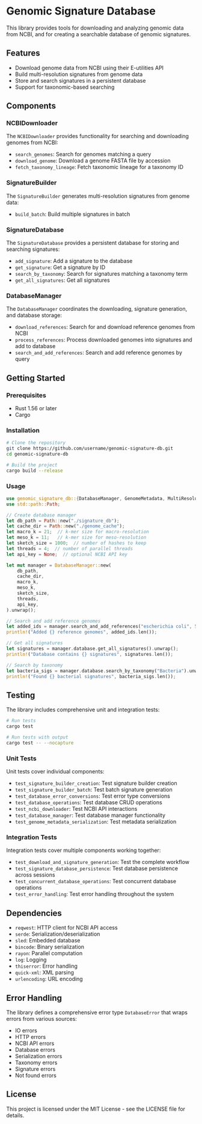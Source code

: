 # Genomic Signature Database

This library provides tools for downloading and analyzing genomic data from NCBI, and for creating a searchable database of genomic signatures.

## Features

- Download genome data from NCBI using their E-utilities API
- Build multi-resolution signatures from genome data
- Store and search signatures in a persistent database
- Support for taxonomic-based searching

## Components

### NCBIDownloader

The `NCBIDownloader` provides functionality for searching and downloading genomes from NCBI:

- `search_genomes`: Search for genomes matching a query
- `download_genome`: Download a genome FASTA file by accession
- `fetch_taxonomy_lineage`: Fetch taxonomic lineage for a taxonomy ID

### SignatureBuilder

The `SignatureBuilder` generates multi-resolution signatures from genome data:

- `build_batch`: Build multiple signatures in batch

### SignatureDatabase

The `SignatureDatabase` provides a persistent database for storing and searching signatures:

- `add_signature`: Add a signature to the database
- `get_signature`: Get a signature by ID
- `search_by_taxonomy`: Search for signatures matching a taxonomy term
- `get_all_signatures`: Get all signatures

### DatabaseManager

The `DatabaseManager` coordinates the downloading, signature generation, and database storage:

- `download_references`: Search for and download reference genomes from NCBI
- `process_references`: Process downloaded genomes into signatures and add to database
- `search_and_add_references`: Search and add reference genomes by query

## Getting Started

### Prerequisites

- Rust 1.56 or later
- Cargo

### Installation

```bash
# Clone the repository
git clone https://github.com/username/genomic-signature-db.git
cd genomic-signature-db

# Build the project
cargo build --release
```

### Usage

```rust
use genomic_signature_db::{DatabaseManager, GenomeMetadata, MultiResolutionSignature};
use std::path::Path;

// Create database manager
let db_path = Path::new("./signature_db");
let cache_dir = Path::new("./genome_cache");
let macro_k = 21;  // k-mer size for macro-resolution
let meso_k = 11;   // k-mer size for meso-resolution
let sketch_size = 1000;  // number of hashes to keep
let threads = 4;  // number of parallel threads
let api_key = None;  // optional NCBI API key

let mut manager = DatabaseManager::new(
    db_path,
    cache_dir,
    macro_k,
    meso_k,
    sketch_size,
    threads,
    api_key,
).unwrap();

// Search and add reference genomes
let added_ids = manager.search_and_add_references("escherichia coli", 5).unwrap();
println!("Added {} reference genomes", added_ids.len());

// Get all signatures
let signatures = manager.database.get_all_signatures().unwrap();
println!("Database contains {} signatures", signatures.len());

// Search by taxonomy
let bacteria_sigs = manager.database.search_by_taxonomy("Bacteria").unwrap();
println!("Found {} bacterial signatures", bacteria_sigs.len());
```

## Testing

The library includes comprehensive unit and integration tests:

```bash
# Run tests
cargo test

# Run tests with output
cargo test -- --nocapture
```

### Unit Tests

Unit tests cover individual components:

- `test_signature_builder_creation`: Test signature builder creation
- `test_signature_builder_batch`: Test batch signature generation
- `test_database_error_conversions`: Test error type conversions
- `test_database_operations`: Test database CRUD operations
- `test_ncbi_downloader`: Test NCBI API interactions
- `test_database_manager`: Test database manager functionality
- `test_genome_metadata_serialization`: Test metadata serialization

### Integration Tests

Integration tests cover multiple components working together:

- `test_download_and_signature_generation`: Test the complete workflow
- `test_signature_database_persistence`: Test database persistence across sessions
- `test_concurrent_database_operations`: Test concurrent database operations
- `test_error_handling`: Test error handling throughout the system

## Dependencies

- `reqwest`: HTTP client for NCBI API access
- `serde`: Serialization/deserialization
- `sled`: Embedded database
- `bincode`: Binary serialization
- `rayon`: Parallel computation
- `log`: Logging
- `thiserror`: Error handling
- `quick-xml`: XML parsing
- `urlencoding`: URL encoding

## Error Handling

The library defines a comprehensive error type `DatabaseError` that wraps errors from various sources:

- IO errors
- HTTP errors
- NCBI API errors
- Database errors
- Serialization errors
- Taxonomy errors
- Signature errors
- Not found errors

## License

This project is licensed under the MIT License - see the LICENSE file for details.
